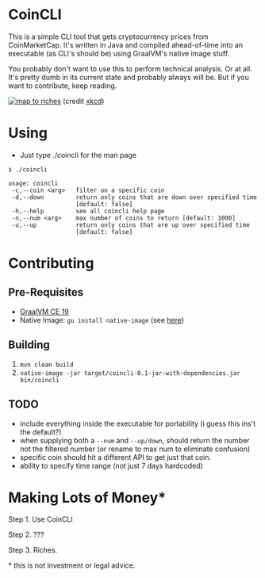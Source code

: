 # CoinCLI

This is a simple CLI tool that gets cryptocurrency prices from
CoinMarketCap. It's written in Java and compiled ahead-of-time into 
an executable (as CLI's should be) using GraalVM's native image stuff.

You probably don't want to use this to perform technical analysis. Or at all. 
It's pretty dumb in its current state and probably always will be. 
But if you want to contribute, keep reading.

[![map to riches](https://imgs.xkcd.com/comics/technical_analysis_2x.png)](https://xkcd.com/2101/)
(credit [xkcd](https://xkcd.com/2101/))

# Using

- Just type ./coincli for the man page

```
❯ ./coincli

usage: coincli
 -c,--coin <arg>   filter on a specific coin
 -d,--down         return only coins that are down over specified time
                   [default: false]
 -h,--help         see all coincli help page
 -n,--num <arg>    max number of coins to return [default: 1000]
 -u,--up           return only coins that are up over specified time
                   [default: false]
```

# Contributing

## Pre-Requisites

- [GraalVM CE 19](https://github.com/oracle/graal/releases)
- Native Image: `gu install native-image` (see [here](https://www.graalvm.org/docs/reference-manual/aot-compilation/))

## Building

1. `mvn clean build`
2. `native-image -jar target/coincli-0.1-jar-with-dependencies.jar bin/coincli`

## TODO

- include everything inside the executable for portability (i guess this ins't the default?)
- when supplying both a `--num` and `--up/down`, should return the number not the filtered number (or rename to max num to eliminate confusion)
- specific coin should hit a different API to get just that coin.
- ability to specify time range (not just 7 days hardcoded)

# Making Lots of Money*

Step 1. Use CoinCLI

Step 2. ???

Step 3. Riches.

\* this is not investment or legal advice.
